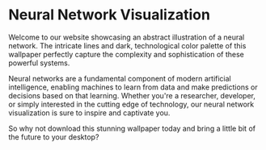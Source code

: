 <!--font:Poppins-->

# Neural Network Visualization

Welcome to our website showcasing an abstract illustration of a neural network. The intricate lines and dark, technological color palette of this wallpaper perfectly capture the complexity and sophistication of these powerful systems.

Neural networks are a fundamental component of modern artificial intelligence, enabling machines to learn from data and make predictions or decisions based on that learning. Whether you're a researcher, developer, or simply interested in the cutting edge of technology, our neural network visualization is sure to inspire and captivate you.

So why not download this stunning wallpaper today and bring a little bit of the future to your desktop?

<!--

Write me markdown content of website with wallpaper:

"An abstract illustration of a neural network, with intricate lines and a dark and technological color palette."

The header of the page should not be copy of the text but rather a real content of the website which is using this wallpaper.


---


# Neural Network Visualization

Welcome to our website showcasing an abstract illustration of a neural network. The intricate lines and dark, technological color palette of this wallpaper perfectly capture the complexity and sophistication of these powerful systems.

Neural networks are a fundamental component of modern artificial intelligence, enabling machines to learn from data and make predictions or decisions based on that learning. Whether you're a researcher, developer, or simply interested in the cutting edge of technology, our neural network visualization is sure to inspire and captivate you.

So why not download this stunning wallpaper today and bring a little bit of the future to your desktop?


---


Write me a Google font which is best fitting for the website.

Pick from the list:
- Inter
- Montserrat
- Great Vibes
- Exo 2
- Lobster
- Roboto
- IBM Plex Sans
- Lato
- Alegreya
- Poppins
- Futura
- Dancing Script
- Playfair Display
- Raleway
- Open Sans
- Barlow Condensed
- Orbitron


Write just the font name nothing else.


---


Poppins

-->
